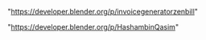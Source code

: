 "https://developer.blender.org/p/invoicegeneratorzenbill"

"https://developer.blender.org/p/HashambinQasim"

